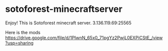 # sotoforest-minecraftserver
Enjoy! This is Sotoforest minecraft server. 3.136.119.69:25565

Here is the mods https://drive.google.com/file/d/1PIwnN_65x0_71pgYz2PwjL0EXPiCStE_/view?usp=sharing


